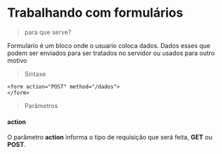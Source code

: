 # Trabalhando com formulários

> para que serve?
<p>Formulario é um bloco onde o usuario coloca dados. Dados esses que podem ser enviados para ser tratados no servidor ou usados para outro motivo</p>

> Sintaxe

```
<form action="POST" method="/dados">
</form>
```

> Parâmetros

#### action
<p>O parâmetro <strong>action</strong> informa o tipo de requisição que será feita, <strong>GET</strong> ou <strong>POST</strong>.</p>
